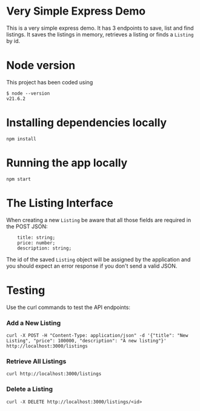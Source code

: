 # Very Simple Express Demo
This is a very simple express demo. It has 3 endpoints to save, list and find listings. It saves the listings in memory, retrieves a listing or finds a `Listing` by id.

# Node version
This project has been coded using 
```
$ node --version        
v21.6.2
```

# Installing dependencies locally
```
npm install
```

# Running the app locally

```
npm start
```
# The Listing Interface

When creating a new `Listing` be aware that all those fields are required in the POST JSON:
```
    title: string;
    price: number;
    description: string;  
```
The id of the saved `Listing` object will be assigned by the application and you should expect an error response if you don't send a valid JSON.

# Testing

Use the curl commands to test the API endpoints:

### Add a New Listing

```
curl -X POST -H "Content-Type: application/json" -d '{"title": "New Listing", "price": 100000, "description": "A new listing"}' http://localhost:3000/listings
```

### Retrieve All Listings

```
curl http://localhost:3000/listings
```

### Delete a Listing

```
curl -X DELETE http://localhost:3000/listings/<id>
```
